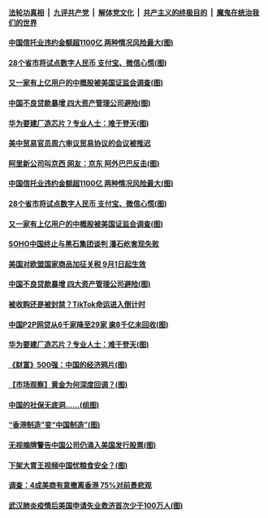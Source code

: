 

####  [法轮功真相](../../../../basic/blob/master/README.md?t=08151502) &nbsp;|&nbsp; [九评共产党](../../../../9ping.md/blob/master/README.md?t=08151502) &nbsp;|&nbsp; [解体党文化](../../../../jtdwh.md/blob/master/README.md?t=08151502)  &nbsp;|&nbsp; [共产主义的终极目的](../../../../gczydzjmd.md/blob/master/README.md?t=08151502) &nbsp;|&nbsp; [魔鬼在统治我们的世界](../../../../mgztzwmdsj.md/blob/master/README.md?t=08151502) 

#### [中国信托业违约金额超1100亿 两种情况风险最大(图)](../pages/p5/943006.md?t=08151502) 

#### [28个省市将试点数字人民币 支付宝、微信心慌(图)](../pages/p5/942993.md?t=08151502) 

#### [又一家有上亿用户的中概股被美国证监会调查(图)](../pages/p5/942994.md?t=08151502) 

#### [中国不良贷款暴增 四大资产管理公司避险(图)](../pages/p5/942978.md?t=08151502) 


#### [华为要建厂造芯片？专业人士：难于登天(图)](../pages/p5/942895.md?t=08151502) 

#### [美中贸易官员周六审议贸易协议的会议被推迟](../pages/p5/943036.md?t=08151502) 

#### [阿里新公司叫京西 网友：京东 阿外巴巴反击(图)](../pages/p5/943035.md?t=08151502) 

#### [中国信托业违约金额超1100亿 两种情况风险最大(图)](../pages/p5/943006.md?t=08151502) 

#### [28个省市将试点数字人民币 支付宝、微信心慌(图)](../pages/p5/942993.md?t=08151502) 

#### [又一家有上亿用户的中概股被美国证监会调查(图)](../pages/p5/942994.md?t=08151502) 

#### [SOHO中国终止与黑石集团谈判 潘石屹套现失败](../pages/p5/942990.md?t=08151502) 

#### [美国对欧盟国家商品加征关税 9月1日起生效](../pages/p5/942988.md?t=08151502) 

#### [中国不良贷款暴增 四大资产管理公司避险(图)](../pages/p5/942978.md?t=08151502) 

#### [被收购还是被封禁？TikTok命运进入倒计时](../pages/p5/942975.md?t=08151502) 

#### [中国P2P网贷从6千家降至29家 逾8千亿未回收(图)](../pages/p5/942974.md?t=08151502) 


#### [华为要建厂造芯片？专业人士：难于登天(图)](../pages/p5/942895.md?t=08151502) 

#### [《财富》500强：中国的经济鸦片(图)](../pages/p5/942919.md?t=08151502) 

#### [【市场观察】黄金为何深度回调？(图)](../pages/p5/942900.md?t=08151502) 

#### [中国的社保无底洞……(组图)](../pages/p5/942904.md?t=08151502) 

#### [“香港制造”变“中国制造”(图)](../pages/p5/942905.md?t=08151502) 

#### [无视摘牌警告中国公司仍涌入美国发行股票(图)](../pages/p5/942897.md?t=08151502) 

#### [下架大胃王视频中国忧粮食安全？(图)](../pages/p5/942896.md?t=08151502) 

#### [调查：4成美商有意撤离香港 75%对前景悲观](../pages/p5/942869.md?t=08151502) 

#### [武汉肺炎疫情后美国申请失业救济首次少于100万人(图)](../pages/p5/942868.md?t=08151502) 

